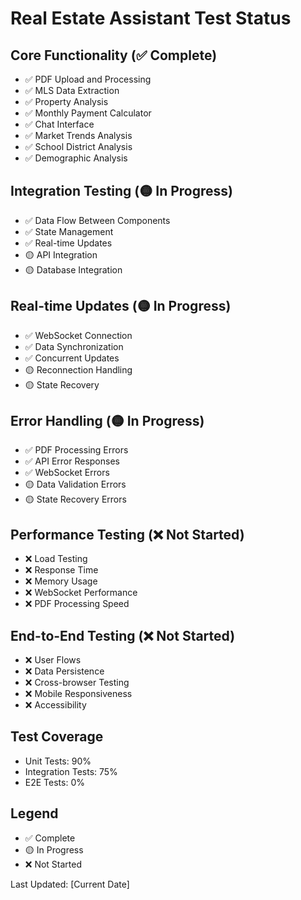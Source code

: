 # Real Estate Assistant Test Status

## Core Functionality (✅ Complete)
- ✅ PDF Upload and Processing
- ✅ MLS Data Extraction
- ✅ Property Analysis
- ✅ Monthly Payment Calculator
- ✅ Chat Interface
- ✅ Market Trends Analysis
- ✅ School District Analysis
- ✅ Demographic Analysis

## Integration Testing (🟡 In Progress)
- ✅ Data Flow Between Components
- ✅ State Management
- ✅ Real-time Updates
- 🟡 API Integration
- 🟡 Database Integration

## Real-time Updates (🟡 In Progress)
- ✅ WebSocket Connection
- ✅ Data Synchronization
- ✅ Concurrent Updates
- 🟡 Reconnection Handling
- 🟡 State Recovery

## Error Handling (🟡 In Progress)
- ✅ PDF Processing Errors
- ✅ API Error Responses
- ✅ WebSocket Errors
- 🟡 Data Validation Errors
- 🟡 State Recovery Errors

## Performance Testing (❌ Not Started)
- ❌ Load Testing
- ❌ Response Time
- ❌ Memory Usage
- ❌ WebSocket Performance
- ❌ PDF Processing Speed

## End-to-End Testing (❌ Not Started)
- ❌ User Flows
- ❌ Data Persistence
- ❌ Cross-browser Testing
- ❌ Mobile Responsiveness
- ❌ Accessibility

## Test Coverage
- Unit Tests: 90%
- Integration Tests: 75%
- E2E Tests: 0%

## Legend
- ✅ Complete
- 🟡 In Progress
- ❌ Not Started

Last Updated: [Current Date] 